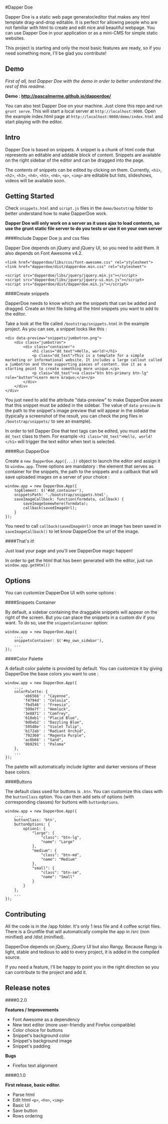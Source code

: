 #Dapper Doe

Dapper Doe is a static web page generator/editor that makes any html template drag-and-drop editable. It is perfect for allowing people who are not familiar with html to create and edit nice and beautiful webpage. You can use Dapper Doe in your application or as a mini-CMS for simple static websites.

This project is starting and only the most basic features are ready, so if you need something more, I'll be glad you contribute!

## Demo

*First of all, test Dapper Doe with the demo in order to better understand the rest of this readme.*

**Demo : <a href="http://pascalmerme.github.io/dapperdoe/" target="_blank">http://pascalmerme.github.io/dapperdoe/</a>**

You can also test Dapper Doe on your machine. Just clone this repo and run `grunt serve`. This will start a local server at `http://localhost:9000`. Open the example index.html page at `http://localhost:9000/demo/index.html` and start playing with the editor.

## Intro

Dapper Doe is based on snippets. A snippet is a chunk of html code that represents an editable and addable block of content. Snippets are available on the right sidebar of the editor and can be dragged into the page. 

The contents of snippets can be edited by clicking on them. Currently, `<h1>`, `<h2>`, `<h3>`, `<h4>`, `<h5>`, `<h6>`, `<p>`, `<img>` are editable but lists, slideshows, videos will be available soon.

## Getting Started

Check `snippets.html` and `script.js` files in the `demo/bootstrap` folder to better understand how to make DapperDoe work.

**Dapper Doe will only work on a server as it uses ajax to load contents, so use the grunt static file server to do you tests or use it on your own server**

####Include Dapper Doe js and css files

Dapper Doe depends on jQuery and jQuery UI, so you need to add them. It also depends on Font Awesome v4.2.
	
	<link href="dapperdoe/libs/css/font-awesome.css" rel="stylesheet">
	<link href="dapperdoe/dist/dapperdoe.min.css" rel="stylesheet">
	
	<script src="dapperdoe/libs/jquery/jquery.min.js"></script>
    <script src="dapperdoe/libs/jquery/jquery-ui.min.js"></script>
	<script src="dapperdoe/dist/dapperdoe.min.js"></script>
	
####Create snippets

DapperDoe needs to know which are the snippets that can be added and dragged. Create an html file listing all the html snippets you want to add to the editor.

Take a look at the file called `/bootstrap/snippets.html` in the example project. As you can see, a snippet looks like this :

	<div data-preview="snippets/jumbotron.png">
		<div class="jumbotron">
      		<div class="container">
        		<h1 class="dd_text">Hello, world!</h1>
        		<p class="dd_text">This is a template for a simple marketing or informational website. It includes a large callout called a jumbotron and three supporting pieces of content. Use it as a starting point to create something more unique.</p>
        		<p class="dd_text"><a class="btn btn-primary btn-lg" role="button">Learn more &raquo;</a></p>
      		</div>
    	</div>
	</div>

You just need to add the attribute "data-preview" to make DapperDoe aware that this snippet must be added in the sidebar. The value of `data-preview` is the path to the snippet's image preview that will appear in the sidebar (typically a screenshot of the result, you can check the png files in `/bootstrap/snippets/` to see an example).

In order to tell Dapper Doe that text tags can be edited, you must add the `dd_text` class to them. For example `<h1 class="dd_text">Hello, world!</h1>` will trigger the text editor when text is selected.
	
####Run DapperDoe

Create a `new DapperDoe.App({...})` object to launch the editor and assign it to `window.app`. Three options are mandatory : the element that serves as container for the snippets, the path to the snippets and a callback that will save uploaded images on a server of your choice :

 	window.app = new DapperDoe.App({
 		topElement: $('#dd_container'),
		snippetsPath: './bootstrap/snippets.html',
		saveImageCallback: function(formdata, callback) {
			saveImageSomewhere(formdata);
			callback(savedImageUrl);
		}
	});

You need to call `callback(savedImageUrl)` once an image has been saved in `saveImageCallback()` to let know DapperDoe the url of the image.
	
####That's it!

Just load your page and you'll see DapperDoe magic happen!

In order to get the html that has been generated with the editor, just run `window.app.getHtml()`

## Options

You can customize DapperDoe UI with some options :

####Snippets Container

By default, a sidebar containing the draggable snippets will appear on the right of the screen. But you can place the snippets in a custom div if you want. To do so, use the `snippetsContainer` option:

	window.app = new DapperDoe.App({
		...,
		snippetsContainer: $('#my_own_sidebar'),
        ...
	});

####Color Palette

A default color palette is provided by default. You can customize it by giving DapperDoe the base colors you want to use :

	window.app = new DapperDoe.App({
		...,
		colorPalette: {
        	'eb6566' : "Cayenne",
        	'f4794d' : "Celosia",
        	'fbd546' : "Freesia",
        	'599e7f' : "Hemlock",
        	'3e8871' : "Comfrey",
        	'618eb1' : "Placid Blue",
        	'0d6eb2' : "Dazzling Blue",
        	'595d8e' : "Violet Tulip",
        	'b172ab' : "Radiant Orchid",
        	'792360' : "Magenta Purple",
        	'ac8b66' : "Sand",
        	'8b9291' : "Paloma"
        },
        ...
	});
	
The palette will automatically include lighter and darker versions of these base colors.

####Buttons

The default class used for buttons is `.btn`. You can customize this class with the `buttonClass` option. You can then add sets of options (with corresponding classes) for buttons with `buttonOptions`.

	window.app = new DapperDoe.App({
		...,
		buttonClass: 'btn',
		buttonOptions: {
			option1: {
				"large": {
					"class": "btn-lg",
					"name": "Large"
				},
				"medium": {
					"class": "btn-md",
					"name": "Medium"
				},
				"small": {
					"class": "btn-sm",
					"name": "Small"
				}
			}
		},
		...
	});

## Contributing

All the code is in the /app folder. It's only 1 less file and 4 coffee script files. There is a Gruntfile that will automatically compile the app in /src (non minified) and /dist (minified).

DapperDoe depends on jQuery, jQuery UI but also Rangy. Because Rangy is light, stable and tedious to add to every project, it is added in the compiled source.

If you need a feature, I'll be happy to point you in the right direction so you can contribute to the project and add it.

## Release notes

####0.2.0

**Features / Improvements**

* Font Awesome as a dependency
* New text editor (more user-friendly and Firefox compatible)
* Color choice for buttons
* Snippet's background color
* Snippet's background image
* Snippet's padding

**Bugs**

* Firefox text alignment


####0.1.0

**First release, basic editor.**

* Parse html
* Edit html `<p>`, `<hn>`, `<img>`
* Basic UI
* Save button
* Rows ordering